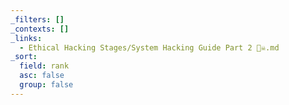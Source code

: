 ```yaml
---
_filters: []
_contexts: []
_links:
  - Ethical Hacking Stages/System Hacking Guide Part 2 🏴‍☠️.md
_sort:
  field: rank
  asc: false
  group: false
---
```

